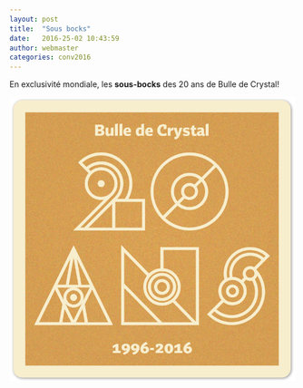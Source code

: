 ```yaml
---
layout: post
title:  "Sous bocks"
date:   2016-25-02 10:43:59
author: webmaster
categories: conv2016
---
```


En exclusivité mondiale, les **sous-bocks** des 20 ans de Bulle de Crystal!

![sous-bock pic](/assets/sous-bock.png "Sous-bocks Bulle de Crystal")
